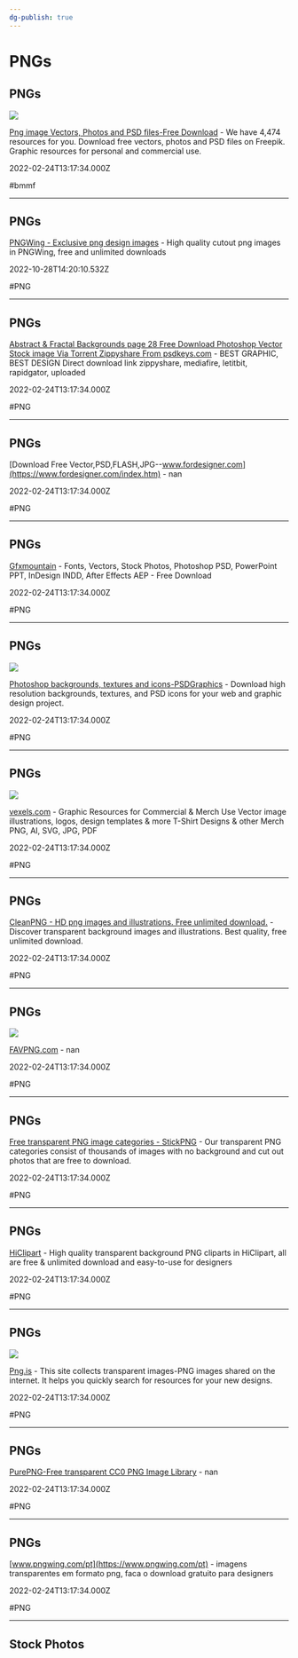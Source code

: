 ```yaml
---
dg-publish: true
---
```


# PNGs

## PNGs

![](https://img.freepik.com/free-photo/bohemian-man-focusing-with-his-fingers_1368-3545.jpg)

[Png image Vectors, Photos and PSD files-Free Download](https://www.freepik.com/search?dates=any&format=search&page=1&query=png+image&selection=1&sort=popular) - We have 4,474 resources for you. Download free vectors, photos and PSD files on Freepik. Graphic resources for personal and commercial use.

2022-02-24T13:17:34.000Z

#bmmf

---

## PNGs

[PNGWing - Exclusive png design images](https://www.pngwing.com) - High quality cutout png images in PNGWing, free and unlimited downloads

2022-10-28T14:20:10.532Z

#PNG

---

## PNGs

[Abstract & Fractal Backgrounds page 28 Free Download Photoshop Vector Stock image Via Torrent Zippyshare From psdkeys.com](https://psdkeys.com/stock-images/abstract-fractal-backgrounds/page/28) - BEST GRAPHIC, BEST DESIGN Direct download link zippyshare, mediafire, letitbit, rapidgator, uploaded

2022-02-24T13:17:34.000Z

#PNG

---

## PNGs

[Download Free Vector,PSD,FLASH,JPG--www.fordesigner.com](https://www.fordesigner.com/index.htm) - nan

2022-02-24T13:17:34.000Z

#PNG

---

## PNGs

[Gfxmountain](https://gfxmountain.com) - Fonts, Vectors, Stock Photos, Photoshop PSD, PowerPoint PPT, InDesign INDD, After Effects AEP - Free Download

2022-02-24T13:17:34.000Z

#PNG

---

## PNGs

![](https://www.psdgraphics.com/wp-content/uploads/2022/05/psdgraphics-logo.png)

[Photoshop backgrounds, textures and icons-PSDGraphics](https://www.psdgraphics.com) - Download high resolution backgrounds, textures, and PSD icons for your web and graphic design project.

2022-02-24T13:17:34.000Z

#PNG

---

## PNGs

![](https://cdn.vexels.com/img/Open-Graph-Home-Vexels.jpg)

[vexels.com](https://www.vexels.com) - Graphic Resources for Commercial & Merch Use  Vector image illustrations, logos, design templates & more  T-Shirt Designs & other Merch   PNG, AI, SVG, JPG, PDF

2022-02-24T13:17:34.000Z

#PNG

---

## PNGs

[CleanPNG - HD png images and illustrations. Free unlimited download.](https://www.cleanpng.com) - Discover  transparent  background  images  and  illustrations.  Best  quality,  free  unlimited  download.

2022-02-24T13:17:34.000Z

#PNG

---

## PNGs

![](https://favpng.com/img/favpng/icons/ms-icon-310x310.png)

[FAVPNG.com](https://www.favpng.com) - nan

2022-02-24T13:17:34.000Z

#PNG

---

## PNGs

[Free transparent PNG image categories - StickPNG](https://www.stickpng.com/cat) - Our transparent PNG categories consist of thousands of images with no background and cut out photos that are free to download.

2022-02-24T13:17:34.000Z

#PNG

---

## PNGs

[HiClipart](https://www.hiclipart.com) - High quality transparent background PNG cliparts in HiClipart, all are free & unlimited download and easy-to-use for designers

2022-02-24T13:17:34.000Z

#PNG

---

## PNGs

![](https://nohat.cc/assets/img/thumbnail.png)

[Png.is](https://png.is) - This site collects transparent images-PNG images shared on the internet. It helps you quickly search for resources for your new designs.

2022-02-24T13:17:34.000Z

#PNG

---

## PNGs

[PurePNG-Free transparent CC0 PNG Image Library](https://purepng.com) - nan

2022-02-24T13:17:34.000Z

#PNG

---

## PNGs

[www.pngwing.com/pt](https://www.pngwing.com/pt) - imagens transparentes em formato png, faca o download gratuito para designers

2022-02-24T13:17:34.000Z

#PNG

---

## Stock Photos
